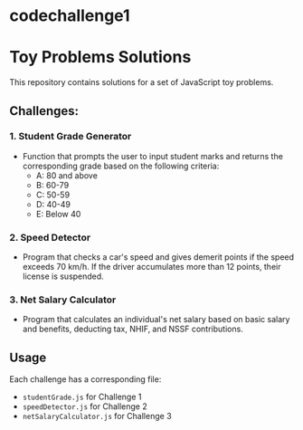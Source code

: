 # codechallenge1
# Toy Problems Solutions

This repository contains solutions for a set of JavaScript toy problems.

## Challenges:

### 1. **Student Grade Generator**
- Function that prompts the user to input student marks and returns the corresponding grade based on the following criteria:
    - A: 80 and above
    - B: 60-79
    - C: 50-59
    - D: 40-49
    - E: Below 40

### 2. **Speed Detector**
- Program that checks a car's speed and gives demerit points if the speed exceeds 70 km/h. If the driver accumulates more than 12 points, their license is suspended.

### 3. **Net Salary Calculator**
- Program that calculates an individual's net salary based on basic salary and benefits, deducting tax, NHIF, and NSSF contributions.

## Usage
Each challenge has a corresponding file:
- `studentGrade.js` for Challenge 1
- `speedDetector.js` for Challenge 2
- `netSalaryCalculator.js` for Challenge 3
